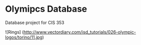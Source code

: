 Olymipcs Database
======
Database project for CIS 353


![Rings] (http://www.vectordiary.com/isd_tutorials/026-olympic-logos/torino/11.jpg)
